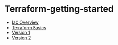 # Terraform-getting-started
- [IaC Overview](Getting-Started.md)
- [Terraform Basics](TerraformBasics.md)
- [Version 1](code/v1_Bare_Bones_HardCoded_Setup/README.md)
- [Version 2](code/v2_using_Inputs_Variables_Outputs/README.MD)
